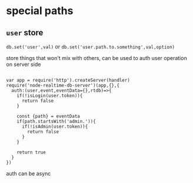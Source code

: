# special paths

## `user` store

`db.set('user',val)` or `db.set('user.path.to.something',val,option)`

store things that won't mix with others, can be used to auth user operation on server side

```

var app = require('http').createServer(handler)
require('node-realtime-db-server')(app,{},{
  auth:(user,event,eventData={},rtdb)=>{
    if(!isLogin(user.token)){
      return false
    }

    const {path} = eventData
    if(path.startsWith('admin.')){
      if(!isAdmin(user.token)){
        return false
      }
    }

    return true
  }
})

```
auth can be async